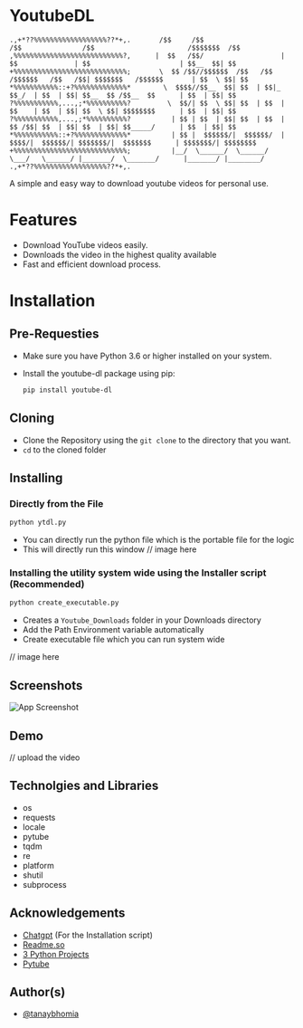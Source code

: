 
# YoutubeDL

```
.,+*??%%%%%%%%%%%%%%%%%%??*+,.       /$$     /$$                    /$$               /$$                       /$$$$$$$  /$$
,%%%%%%%%%%%%%%%%%%%%%%%%%%%?,      |  $$   /$$/                   | $$              | $$                      | $$__  $$| $$              
+%%%%%%%%%%%%%%%%%%%%%%%%%%%%;       \  $$ /$$//$$$$$$  /$$   /$$ /$$$$$$   /$$   /$$| $$$$$$$   /$$$$$$       | $$  \ $$| $$               
*%%%%%%%%%%%::+?%%%%%%%%%%%%%*        \  $$$$//$$__  $$| $$  | $$|_  $$_/  | $$  | $$| $$__  $$ /$$__  $$      | $$  | $$| $$              
?%%%%%%%%%%%,...,;*%%%%%%%%%%?         \  $$/| $$  \ $$| $$  | $$  | $$    | $$  | $$| $$  \ $$| $$$$$$$$      | $$  | $$| $$     
?%%%%%%%%%%%,...,;*%%%%%%%%%%?          | $$ | $$  | $$| $$  | $$  | $$ /$$| $$  | $$| $$  | $$| $$_____/      | $$  | $$| $$        
*%%%%%%%%%%%::+?%%%%%%%%%%%%%*          | $$ |  $$$$$$/|  $$$$$$/  |  $$$$/|  $$$$$$/| $$$$$$$/|  $$$$$$$      | $$$$$$$/| $$$$$$$$ 
+%%%%%%%%%%%%%%%%%%%%%%%%%%%%;          |__/  \______/  \______/    \___/   \______/ |_______/  \_______/      |_______/ |________/    
.,+*??%%%%%%%%%%%%%%%%%%??*+,.                                          

```

A simple and easy way to download youtube videos for personal use.

# Features

- Download YouTube videos easily.
- Downloads the video in the highest quality available
- Fast and efficient download process.

# Installation

## Pre-Requesties 
- Make sure you have Python 3.6 or higher installed on your system.
- Install the youtube-dl package using pip:

    ```bash
    pip install youtube-dl
    ```

## Cloning
- Clone the Repository using the ``` git clone ``` to the directory that you want.
- ```cd``` to the cloned folder 

## Installing 

### Directly from the File
``` bash
python ytdl.py
```
- You can directly run the python file which is the portable file for the logic 
- This will directly run this window 
// image here 

### Installing the utility system wide using the Installer script (Recommended)

```bash
python create_executable.py
```
- Creates a ```Youtube_Downloads``` folder in your Downloads directory
- Add the Path Environment variable automatically 
- Create executable file which you can run system wide 

// image here 
## Screenshots

![App Screenshot](https://via.placeholder.com/468x300?text=App+Screenshot+Here)


## Demo

// upload the video 


## Technolgies and Libraries

- os 
- requests 
- locale
- pytube
- tqdm
- re 
- platform 
- shutil 
- subprocess

## Acknowledgements

 - [Chatgpt](https://chat.openai.com/) (For the Installation script)
 - [Readme.so](https://readme.so/)
 - [3 Python Projects](https://youtu.be/vEQ8CXFWLZU)
 - [Pytube](https://pytube.io/en/latest/)


## Author(s)

- [@tanaybhomia](https://github.com/tanaybhomia)

